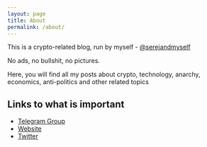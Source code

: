 ```yaml
---
layout: page
title: About
permalink: /about/
---
```


This is a crypto-related blog, run by myself - [@serejandmyself](https://github.com/serejandmyself)

No ads, no bullshit, no pictures. 

Here, you will find all my posts about crypto, technology, anarchy, economics, anti-politics and other related topics

## Links to what is important

- [Telegram Group](https://t.me/blocksult)
- [Website](https://blocksult.com/)
- [Twitter](https://twitter.com/sergeys1234)
